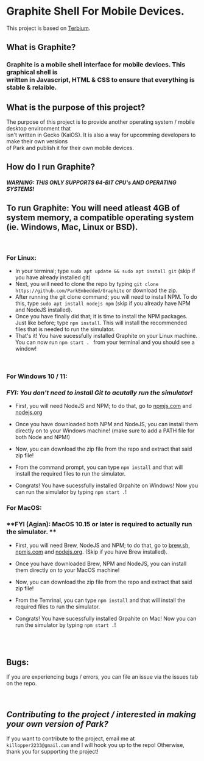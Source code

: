 # Graphite Shell For Mobile Devices.
This project is based on [Terbium](https://github.com/TerbiumOS/webOS).
## What is Graphite?
### Graphite is a mobile shell interface for mobile devices. This graphical shell is <br> written in Javascript, HTML & CSS to ensure that everything is stable & relaible.

## What is the purpose of this project?
The purpose of this project is to provide another operating system / mobile desktop environment that <br> isn't written in Gecko (KaiOS). It is also a way for upcomming developers to make their own versions <br> of Park and publish it for their own mobile devices.

## How do I run Graphite?
#### *WARNING: THIS ONLY SUPPORTS 64-BIT CPU's AND OPERATING SYSTEMS!*

## To run Graphite: You will need atleast 4GB of system memory, a compatible operating system (ie. Windows, Mac, Linux or BSD).

<br>

### **For Linux:**

 - In your terminal; type ```sudo apt update && sudo apt install git``` (skip if you have already installed git)
 - Next, you will need to clone the repo by typing ```git clone https://github.com/ParkEmbedded/Graphite``` or download the zip.
 - After running the git clone command; you will need to install NPM. To do this, type ```sudo apt install nodejs npm``` (skip if you already have NPM and NodeJS installed).
 - Once you have finally did that; it is time to install the NPM packages. Just like before; type ```npm install```. This will install the recommended files that is needed to run the simulator.
 - That's it! You have sucessfully installed Graphite on your Linux machine. You can now run ```npm start . ``` from your terminal and you should see a window!

<br>

### **For Windows 10 / 11:**
### *FYI: You don't need to install Git to acutally run the simulator!*

 - First, you will need NodeJS and NPM; to do that, go to [npmjs.com]((https://npmjs.org)) and [nodejs.org](https://nodejs.org)
 - Once you have downloaded both NPM and NodeJS, you can install them directly on to your Windows machine! (make sure to add a PATH file for both Node and NPM!)

 - Now, you can download the zip file from the repo and extract that said zip file!
 - From the command prompt, you can type ```npm install``` and that will install the required files to run the simulator.
 - Congrats! You have sucessfully installed Grpahite on Windows! Now you can run the simulator by typing ```npm start .```!


### **For MacOS:**
### **FYI (Agian): MacOS 10.15 or later is required to actually run the simulator. **

 - First, you will need Brew, NodeJS and NPM; to do that, go to [brew.sh](https://brew.sh), [npmjs.com](https://npmjs.org) and [nodejs.org](https://nodejs.org). (Skip if you have Brew installed).
 - Once you have downloaded Brew, NPM and NodeJS, you can install them directly on to your MacOS machine!

 - Now, you can download the zip file from the repo and extract that said zip file!
 - From the Temrinal, you can type ```npm install``` and that will install the required files to run the simulator.
 - Congrats! You have sucessfully installed Grpahite on Mac! Now you can run the simulator by typing ```npm start .```!

<br>
<br>

## **Bugs**:
If you are experiencing bugs / errors, you can file an issue via the issues tab on the repo.

<br>

## *Contributing to the project / interested in making your own version of Park?*
If you want to contribute to the project, email me at ```killopper2233@gmail.com``` and I will hook you up to the repo! Otherwise, thank you for supporting the project!